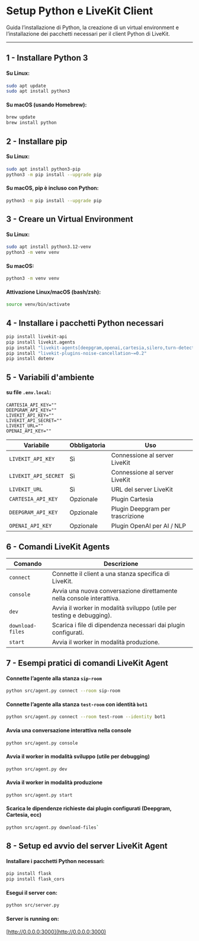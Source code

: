 # Setup Python e LiveKit Client

Guida l’installazione di Python, la creazione di un virtual environment e l’installazione dei pacchetti necessari per il client Python di LiveKit.

---

## 1 - Installare Python 3

#### Su Linux:
```bash
sudo apt update
sudo apt install python3
```
#### Su macOS (usando Homebrew):
```bash
brew update
brew install python
```
## 2 - Installare pip

#### Su Linux:

```bash
sudo apt install python3-pip
python3 -m pip install --upgrade pip
```

#### Su macOS, pip è incluso con Python:

```bash
python3 -m pip install --upgrade pip
```

## 3 - Creare un Virtual Environment

#### Su Linux:
```bash
sudo apt install python3.12-venv
python3 -m venv venv
```

#### Su macOS:
```bash
python3 -m venv venv
```

#### Attivazione Linux/macOS (bash/zsh):
```bash
source venv/bin/activate
```

## 4 - Installare i pacchetti Python necessari

```bash
pip install livekit-api
pip install livekit.agents
pip install "livekit-agents[deepgram,openai,cartesia,silero,turn-detector]~=1.2"
pip install "livekit-plugins-noise-cancellation~=0.2"
pip install dotenv
```

## 5 - Variabili d'ambiente

#### su file `.env.local`:
```
CARTESIA_API_KEY=""
DEEPGRAM_API_KEY=""
LIVEKIT_API_KEY=""
LIVEKIT_API_SECRET=""
LIVEKIT_URL=""
OPENAI_API_KEY=""
```

| Variabile             | Obbligatoria | Uso                                 |
|-----------------------|--------------|-------------------------------------|
| `LIVEKIT_API_KEY`     | Sì           | Connessione al server LiveKit       |
| `LIVEKIT_API_SECRET`  | Sì           | Connessione al server LiveKit       |
| `LIVEKIT_URL`         | Sì           | URL del server LiveKit              |
| `CARTESIA_API_KEY`    | Opzionale    | Plugin Cartesia                     |
| `DEEPGRAM_API_KEY`    | Opzionale    | Plugin Deepgram per trascrizione    |
| `OPENAI_API_KEY`      | Opzionale    | Plugin OpenAI per AI / NLP          |


## 6 - Comandi LiveKit Agents


| Comando          | Descrizione                                                           |
|------------------|-----------------------------------------------------------------------|
| `connect`        | Connette il client a una stanza specifica di LiveKit.                 |
| `console`        | Avvia una nuova conversazione direttamente nella console interattiva. |
| `dev`            | Avvia il worker in modalità sviluppo (utile per testing e debugging). |
| `download-files` | Scarica i file di dipendenza necessari dai plugin configurati.        |
| `start`          | Avvia il worker in modalità produzione.                               |



## 7 - Esempi pratici di comandi LiveKit Agent


#### Connette l’agente alla stanza `sip-room`

```bash
python src/agent.py connect --room sip-room
```

#### Connette l’agente alla stanza `test-room` con identità `bot1`

```bash
python src/agent.py connect --room test-room --identity bot1
```

#### Avvia una conversazione interattiva nella console

```bash
python src/agent.py console
```

#### Avvia il worker in modalità sviluppo (utile per debugging)

```bash
python src/agent.py dev
```

#### Avvia il worker in modalità produzione
```bash
python src/agent.py start
```

#### Scarica le dipendenze richieste dai plugin configurati (Deepgram, Cartesia, ecc)
```bash
python src/agent.py download-files`
```

## 8 - Setup ed avvio del server LiveKit Agent

#### Installare i pacchetti Python necessari:
```bash
pip install flask
pip install flask_cors
```

#### Esegui il server con:
```bash
python src/server.py
```

#### Server is running on:
[http://0.0.0.0:3000](http://0.0.0.0:3000)